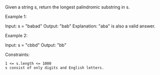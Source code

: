 Given a string s, return the longest
palindromic
substring
in s.



Example 1:

Input: s = "babad"
Output: "bab"
Explanation: "aba" is also a valid answer.

Example 2:

Input: s = "cbbd"
Output: "bb"



Constraints:

    1 <= s.length <= 1000
    s consist of only digits and English letters.

